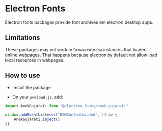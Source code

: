 # Electron Fonts

Electron fonts packages provide font archives em electron desktop apps.

## Limitations

These packages may not work in `BrowserWindow` instances that loaded online webpages. That happens because electron by default not allow load local resources in webpages.

## How to use

* Install the package

* On your `preload.js`, add:

```ts
import AnekGujarati from "@electron-fonts/anek-gujarati"

window.addEventListener("DOMContentLoaded", () => {
    AnekGujarati.inject()
})
```
